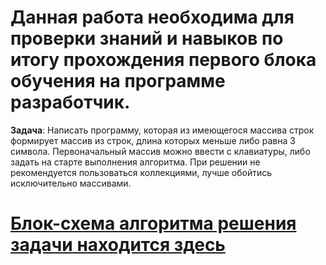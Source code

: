 # Данная работа необходима для проверки знаний и навыков по итогу прохождения первого блока обучения на программе разработчик.
**Задача**: Написать программу, которая из имеющегося массива строк формирует массив из строк, длина которых меньше либо равна 3 символа. Первоначальный массив можно ввести с клавиатуры, либо задать на старте выполнения алгоритма. При решении не рекомендуется пользоваться коллекциями, лучше обойтись исключительно массивами.
#    [Блок-схема алгоритма решения задачи находится здесь](block-scheme_algorithma.drawio.png)
